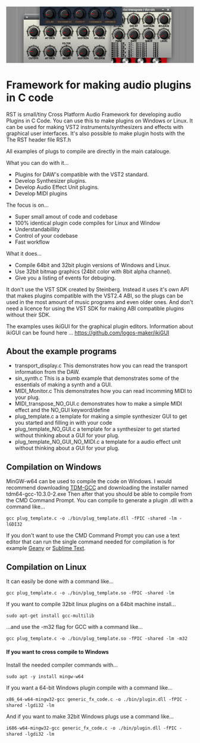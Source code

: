 ![](./gfx/screen.png)
# Framework for making audio plugins in C code
RST is small/tiny Cross Platform Audio Framework for developing audio Plugins in C Code.
You can use this to make plugins on Windows or Linux.
It can be used for making VST2 instruments/synthesizers and effects with graphical user interfaces.
It's also possible to make plugin hosts with the The RST header file RST.h

All examples of plugs to compile are directly in the main catalouge.

What you can do with it...
- Plugins for DAW's compatible with the VST2 standard.
- Develop Synthesizer plugins.
- Develop Audio Effect Unit plugins.
- Develop MIDI plugins

The focus is on...
- Super small amout of code and codebase
- 100% identical plugin code compiles for Linux and Window
- Understandabillity
- Control of your codebase
- Fast workflow

What it does...
- Compile 64bit and 32bit plugin versions of Windows and Linux.
- Use 32bit bitmap graphics (24bit color with 8bit alpha channel).
- Give you a listing of events for debuging.
   
It don't use the VST SDK created by Steinberg.
Instead it uses it's own API that makes plugins compatible with the VST2.4 ABI, 
so the plugs can be used in the most amount of music programs and even older ones.
And don't need a licence for using the VST SDK for making ABI compatible plugins without their SDK.

The examples uses ikiGUI for the graphical plugin editors.
Information about ikiGUI can be found here ... https://github.com/logos-maker/ikiGUI

## About the example programs
- transport_display.c This demonstrates how you can read the transport information from the DAW.
- sin_synth.c This is a bumb example that demonstrates some of the essentials of making a synth and a GUI.
- MIDI_Monitor.c This demonstrates how you can read incomming MIDI to your plug.
- MIDI_transpose_NO_GUI.c demonstrates how to make a simple MIDI effect and the NO_GUI keyword/define 
- plug_template.c a template for making a simple synthesizer GUI to get you started and filling in with your code
- plug_template_NO_GUI.c a template for a synthesizer to get started without thinking about a GUI for your plug.
- plug_template_NO_GUI_NO_MIDI.c a template for a audio effect unit without thinking about a GUI for your plug.

## Compilation on Windows
MinGW-w64 can be used to compile the code on Windows. I would recommend downloading [TDM-GCC](https://jmeubank.github.io/tdm-gcc/articles/2021-05/10.3.0-release) and downloading the installer named tdm64-gcc-10.3.0-2.exe Then after that you should be able to compile from the CMD Command Prompt. You can compile to generate a plugin .dll with a command like...
```
gcc plug_template.c -o ./bin/plug_template.dll -fPIC -shared -lm -lGDI32
```
If you don't want to use the CMD Command Prompt you can use a text editor that can run the single command needed for compilation is for example [Geany](https://www.geany.org/) or [Sublime Text](https://www.sublimetext.com/).

## Compilation on Linux
It can easily be done with a command like...
```
gcc plug_template.c -o ./bin/plug_template.so -fPIC -shared -lm
```
If you want to compile 32bit linux plugins on a 64bit machine install...
```
sudo apt-get install gcc-multilib
```
...and use the -m32 flag for GCC with a command like...
```
gcc plug_template.c -o ./bin/plug_template.so -fPIC -shared -lm -m32
```
#### If you want to cross compile to Windows
Install the needed compiler commands with...
```
sudo apt -y install mingw-w64
```
If you want a 64-bit Windows plugin compile with a command like...
```
x86_64-w64-mingw32-gcc generic_fx_code.c -o ./bin/plugin.dll -fPIC -shared -lgdi32 -lm
```
And if you want to make 32bit Windows plugs use a command like...
```
i686-w64-mingw32-gcc generic_fx_code.c -o ./bin/plugin.dll -fPIC -shared -lgdi32 -lm
```
